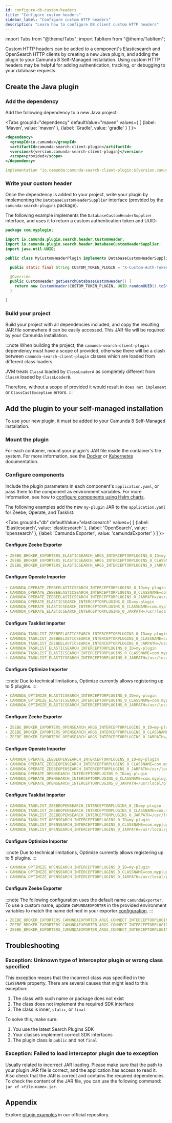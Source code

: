 ```yaml
---
id: configure-db-custom-headers
title: "Configure custom headers"
sidebar_label: "Configure custom HTTP headers"
description: "Learn how to configure DB client custom HTTP headers"
---
```


import Tabs from "@theme/Tabs";
import TabItem from "@theme/TabItem";

Custom HTTP headers can be added to a component's Elasticsearch and OpenSearch HTTP clients by creating a new Java plugin, and adding the plugin to your Camunda 8 Self-Managed installation. Using custom HTTP headers may be helpful for adding authentication, tracking, or debugging to your database requests.

## Create the Java plugin

### Add the dependency

Add the following dependency to a new Java project:

<Tabs groupId="dependency" defaultValue="maven" values={
[
{label: 'Maven', value: 'maven' },
{label: 'Gradle', value: 'gradle' }
]
}>

<TabItem value='maven'>

```xml
<dependency>
  <groupId>io.camunda</groupId>
  <artifactId>camunda-search-client-plugin</artifactId>
  <version>${version.camunda-search-client-plugin}</version>
  <scope>provided</scope>
</dependency>
```

</TabItem>

<TabItem value='gradle'>

```yml
implementation "io.camunda:camunda-search-client-plugin:${version.camunda-search-client-plugin}"
```

</TabItem>
</Tabs>

### Write your custom header

Once the dependency is added to your project, write your plugin by implementing the `DatabaseCustomHeaderSupplier` interface (provided by the
`camunda-search-plugins` package).

The following example implements the `DatabaseCustomHeaderSupplier` interface, and uses it to return a custom authentication token and UUID:

```java
package com.myplugin;

import io.camunda.plugin.search.header.CustomHeader;
import io.camunda.plugin.search.header.DatabaseCustomHeaderSupplier;
import java.util.UUID;

public class MyCustomHeaderPlugin implements DatabaseCustomHeaderSupplier {

  public static final String CUSTOM_TOKEN_PLUGIN = "X-Custom-Auth-Token";

  @Override
  public CustomHeader getSearchDatabaseCustomHeader() {
    return new CustomHeader(CUSTOM_TOKEN_PLUGIN, UUID.randomUUID().toString());
  }

}
```

### Build your project

Build your project with all dependencies included, and copy the resulting JAR file somewhere it can be easily accessed. This JAR file will be required by your Camunda installation.

:::note
When building the project, the `camunda-search-client-plugin` dependency must have a scope of provided, otherwise there will be a clash between `camunda-search-client-plugin`
classes which are loaded from different class loaders.

JVM treats `ClassA` loaded by `ClassLoaderA` as completely different from `ClassA` loaded by `ClassLoaderB`.

Therefore, without a scope of provided it would result in `does not implement` or `ClassCastException` errors.
:::

## Add the plugin to your self-managed installation

To use your new plugin, it must be added to your Camunda 8 Self-Managed installation.

### Mount the plugin

For each container, mount your plugin's JAR file inside the container's file system. For more information, see the
[Docker](https://docs.docker.com/engine/storage/volumes/) or [Kubernetes](https://kubernetes.io/docs/concepts/storage/volumes/) documentation.

### Configure components

Include the plugin parameters in each component's `application.yaml`, or pass them to the component as environment variables. For more information, see how to [configure components using Helm charts](../application-configs.md).

The following examples add the new `my-plugin` JAR to the `application.yaml` for Zeebe, Operate, and Tasklist:

<Tabs groupId="db" defaultValue="elasticsearch" values={
[
{label: 'Elasticsearch', value: 'elasticsearch' },
{label: 'OpenSearch', value: 'opensearch' },
{label: 'Camunda Exporter', value: 'camundaExporter' }
]
}>

<TabItem value='elasticsearch'>

#### Configure Zeebe Exporter

```yaml
- ZEEBE_BROKER_EXPORTERS_ELASTICSEARCH_ARGS_INTERCEPTORPLUGINS_0_ID=my-plugin
- ZEEBE_BROKER_EXPORTERS_ELASTICSEARCH_ARGS_INTERCEPTORPLUGINS_0_CLASSNAME=com.myplugin.MyCustomHeaderPlugin
- ZEEBE_BROKER_EXPORTERS_ELASTICSEARCH_ARGS_INTERCEPTORPLUGINS_0_JARPATH=/usr/local/plugin/plg.jar
```

#### Configure Operate Importer

```yaml
- CAMUNDA_OPERATE_ZEEBEELASTICSEARCH_INTERCEPTORPLUGINS_0_ID=my-plugin
- CAMUNDA_OPERATE_ZEEBEELASTICSEARCH_INTERCEPTORPLUGINS_0_CLASSNAME=com.myplugin.MyCustomHeaderPlugin
- CAMUNDA_OPERATE_ZEEBEELASTICSEARCH_INTERCEPTORPLUGINS_0_JARPATH=/usr/local/plugin/plg.jar
- CAMUNDA_OPERATE_ELASTICSEARCH_INTERCEPTORPLUGINS_0_ID=my-plugin
- CAMUNDA_OPERATE_ELASTICSEARCH_INTERCEPTORPLUGINS_0_CLASSNAME=com.myplugin.MyCustomHeaderPlugin
- CAMUNDA_OPERATE_ELASTICSEARCH_INTERCEPTORPLUGINS_0_JARPATH=/usr/local/plugin/plg.jar
```

#### Configure Tasklist Importer

```yaml
- CAMUNDA_TASKLIST_ZEEBEELASTICSEARCH_INTERCEPTORPLUGINS_0_ID=my-plugin
- CAMUNDA_TASKLIST_ZEEBEELASTICSEARCH_INTERCEPTORPLUGINS_0_CLASSNAME=com.myplugin.MyCustomHeaderPlugin
- CAMUNDA_TASKLIST_ZEEBEELASTICSEARCH_INTERCEPTORPLUGINS_0_JARPATH=/usr/local/plugin/plg.jar
- CAMUNDA_TASKLIST_ELASTICSEARCH_INTERCEPTORPLUGINS_0_ID=my-plugin
- CAMUNDA_TASKLIST_ELASTICSEARCH_INTERCEPTORPLUGINS_0_CLASSNAME=com.myplugin.MyCustomHeaderPlugin
- CAMUNDA_TASKLIST_ELASTICSEARCH_INTERCEPTORPLUGINS_0_JARPATH=/usr/local/plugin/plg.jar
```

#### Configure Optimize Importer

:::note
Due to technical limitations, Optimize currently allows registering up to 5 plugins.
:::

```yaml
- CAMUNDA_OPTIMIZE_ELASTICSEARCH_INTERCEPTORPLUGINS_0_ID=my-plugin
- CAMUNDA_OPTIMIZE_ELASTICSEARCH_INTERCEPTORPLUGINS_0_CLASSNAME=com.myplugin.MyCustomHeaderPlugin
- CAMUNDA_OPTIMIZE_ELASTICSEARCH_INTERCEPTORPLUGINS_0_JARPATH=/usr/local/plugin/plg.jar
```

</TabItem>

<TabItem value='opensearch'>

#### Configure Zeebe Exporter

```yaml
- ZEEBE_BROKER_EXPORTERS_OPENSEARCH_ARGS_INTERCEPTORPLUGINS_0_ID=my-plugin
- ZEEBE_BROKER_EXPORTERS_OPENSEARCH_ARGS_INTERCEPTORPLUGINS_0_CLASSNAME=com.myplugin.MyCustomHeaderPlugin
- ZEEBE_BROKER_EXPORTERS_OPENSEARCH_ARGS_INTERCEPTORPLUGINS_0_JARPATH=/usr/local/plugin/plg.jar
```

#### Configure Operate Importer

```yaml
- CAMUNDA_OPERATE_ZEEBEOPENSEARCH_INTERCEPTORPLUGINS_0_ID=my-plugin
- CAMUNDA_OPERATE_ZEEBEOPENSEARCH_INTERCEPTORPLUGINS_0_CLASSNAME=com.myplugin.MyCustomHeaderPlugin
- CAMUNDA_OPERATE_ZEEBEOPENSEARCH_INTERCEPTORPLUGINS_0_JARPATH=/usr/local/plugin/plg.jar
- CAMUNDA_OPERATE_OPENSEARCH_INTERCEPTORPLUGINS_0_ID=my-plugin
- CAMUNDA_OPERATE_OPENSEARCH_INTERCEPTORPLUGINS_0_CLASSNAME=com.myplugin.MyCustomHeaderPlugin
- CAMUNDA_OPERATE_OPENSEARCH_INTERCEPTORPLUGINS_0_JARPATH=/usr/local/plugin/plg.jar
```

#### Configure Tasklist Importer

```yaml
- CAMUNDA_TASKLIST_ZEEBEOPENSEARCH_INTERCEPTORPLUGINS_0_ID=my-plugin
- CAMUNDA_TASKLIST_ZEEBEOPENSEARCH_INTERCEPTORPLUGINS_0_CLASSNAME=com.myplugin.MyCustomHeaderPlugin
- CAMUNDA_TASKLIST_ZEEBEOPENSEARCH_INTERCEPTORPLUGINS_0_JARPATH=/usr/local/plugin/plg.jar
- CAMUNDA_TASKLIST_OPENSEARCH_INTERCEPTORPLUGINS_0_ID=my-plugin
- CAMUNDA_TASKLIST_OPENSEARCH_INTERCEPTORPLUGINS_0_CLASSNAME=com.myplugin.MyCustomHeaderPlugin
- CAMUNDA_TASKLIST_OPENSEARCH_INTERCEPTORPLUGINS_0_JARPATH=/usr/local/plugin/plg.jar
```

#### Configure Optimize Importer

:::note
Due to technical limitations, Optimize currently allows registering up to 5 plugins.
:::

```yaml
- CAMUNDA_OPTIMIZE_OPENSEARCH_INTERCEPTORPLUGINS_0_ID=my-plugin
- CAMUNDA_OPTIMIZE_OPENSEARCH_INTERCEPTORPLUGINS_0_CLASSNAME=com.myplugin.MyCustomHeaderPlugin
- CAMUNDA_OPTIMIZE_OPENSEARCH_INTERCEPTORPLUGINS_0_JARPATH=/usr/local/plugin/plg.jar
```

</TabItem>

<TabItem value='camundaExporter'>

#### Configure Zeebe Exporter

:::note
The following configuration uses the default name `camundaExporter`. To use a custom name, update `CAMUNDAEXPORTER` in the provided environment variables to match the name defined in your exporter [configuration](../../../../components/orchestration-cluster/zeebe/exporters/camunda-exporter.md).
:::

```yaml
- ZEEBE_BROKER_EXPORTERS_CAMUNDAEXPORTER_ARGS_CONNECT_INTERCEPTORPLUGINS_0_ID=my-plugin
- ZEEBE_BROKER_EXPORTERS_CAMUNDAEXPORTER_ARGS_CONNECT_INTERCEPTORPLUGINS_0_CLASSNAME=com.myplugin.MyCustomHeaderPlugin
- ZEEBE_BROKER_EXPORTERS_CAMUNDAEXPORTER_ARGS_CONNECT_INTERCEPTORPLUGINS_0_JARPATH=/usr/local/plugin/plg.jar
```

</TabItem>
</Tabs>

## Troubleshooting

### Exception: Unknown type of interceptor plugin or wrong class specified

This exception means that the incorrect class was specified in the `CLASSNAME` property. There are several causes that
might lead to this exception:

1. The class with such name or package does not exist
2. The class does not implement the required SDK interface
3. The class is inner, `static`, or `final`

To solve this, make sure:

1. You use the latest Search Plugins SDK
2. Your classes implement correct SDK interfaces
3. The plugin class is `public` and not `final`

### Exception: Failed to load interceptor plugin due to exception

Usually related to incorrect JAR loading. Please make sure that the path to your plugin JAR file is correct, and
the application has access to read it. Also check that the JAR is correct and contains the required dependencies. To check the
content of the JAR file, you can use the following command: `jar xf <file-name>.jar`.

## Appendix

Explore [plugin examples](https://github.com/camunda/camunda-search-client-plugins-example) in our official repository.
